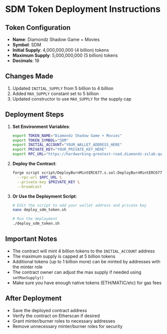 # SDM Token Deployment Instructions

## Token Configuration
- **Name**: Diamondz Shadow Game + Movies
- **Symbol**: SDM
- **Initial Supply**: 4,000,000,000 (4 billion) tokens
- **Maximum Supply**: 5,000,000,000 (5 billion) tokens
- **Decimals**: 18

## Changes Made
1. Updated `INITIAL_SUPPLY` from 5 billion to 4 billion
2. Added `MAX_SUPPLY` constant set to 5 billion
3. Updated constructor to use `MAX_SUPPLY` for the supply cap

## Deployment Steps

1. **Set Environment Variables**:
   ```bash
   export TOKEN_NAME="Diamondz Shadow Game + Movies"
   export TOKEN_SYMBOL="SDM"
   export INITIAL_ACCOUNT="YOUR_WALLET_ADDRESS_HERE"
   export PRIVATE_KEY="YOUR_PRIVATE_KEY_HERE"
   export RPC_URL="https://hardworking-greatest-road.diamondz-zslab.quiknode.pro/"
   ```

2. **Deploy the Contract**:
   ```bash
   forge script script/DeployBurnMintERC677.s.sol:DeployBurnMintERC677 \
     --rpc-url $RPC_URL \
     --private-key $PRIVATE_KEY \
     --broadcast
   ```

3. **Or Use the Deployment Script**:
   ```bash
   # Edit the script to add your wallet address and private key
   nano deploy_sdm_token.sh
   
   # Run the deployment
   ./deploy_sdm_token.sh
   ```

## Important Notes
- The contract will mint 4 billion tokens to the `INITIAL_ACCOUNT` address
- The maximum supply is capped at 5 billion tokens
- Additional tokens (up to 1 billion more) can be minted by addresses with the minter role
- The contract owner can adjust the max supply if needed using `setMaxSupply()`
- Make sure you have enough native tokens (ETH/MATIC/etc) for gas fees

## After Deployment
- Save the deployed contract address
- Verify the contract on Etherscan if desired
- Grant minter/burner roles to necessary addresses
- Remove unnecessary minter/burner roles for security